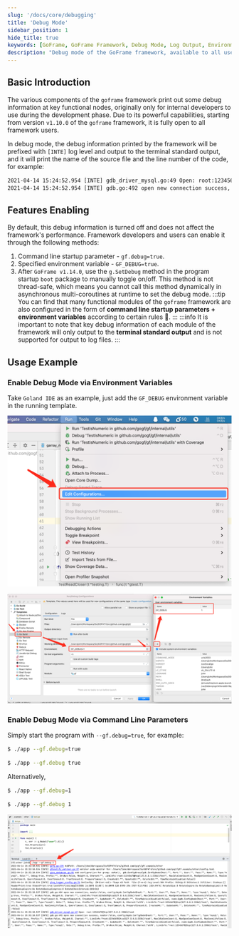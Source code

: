 ```yaml
---
slug: '/docs/core/debugging'
title: 'Debug Mode'
sidebar_position: 1
hide_title: true
keywords: [GoFrame, GoFrame Framework, Debug Mode, Log Output, Environment Variables, Command Line Arguments, Terminal Standard Output, v1.10.0, v1.14.0, Performance Optimization]
description: "Debug mode of the GoFrame framework, available to all users starting from version v1.10.0. In this mode, key functional nodes output debug information at the [INTE] log level. Developers can open debug mode through command line arguments or environment variables, but debug information is only output to terminal standard output and not supported in log files. In GoFrame v1.14.0, the debug mode can be manually controlled using the g.SetDebug method."
---
```


## Basic Introduction

The various components of the `goframe` framework print out some debug information at key functional nodes, originally only for internal developers to use during the development phase. Due to its powerful capabilities, starting from version `v1.10.0` of the `goframe` framework, it is fully open to all framework users.

In debug mode, the debug information printed by the framework will be prefixed with `[INTE]` log level and output to the terminal standard output, and it will print the name of the source file and the line number of the code, for example:

```html
2021-04-14 15:24:52.954 [INTE] gdb_driver_mysql.go:49 Open: root:12345678@tcp(127.0.0.1:3306)/test
2021-04-14 15:24:52.954 [INTE] gdb.go:492 open new connection success, master:false, config:&gdb.ConfigNode{Host:"", Port:"", User:"", Pass:"", Name:"", Type:"mysql", Role:"", Debug:false, Prefix:"", DryRun:false, Weight:0, Charset:"", LinkInfo:"root:12345678@tcp(127.0.0.1:3306)/test", MaxIdleConnCount:0, MaxOpenConnCount:0, MaxConnLifeTime:0, QueryTimeout:0, ExecTimeout:0, TranTimeout:0, PrepareTimeout:0, CreatedAt:"", UpdatedAt:"", DeletedAt:"", TimeMaintainDisabled:false}, node:&gdb.ConfigNode{Host:"", Port:"", User:"", Pass:"", Name:"", Type:"mysql", Role:"", Debug:false, Prefix:"", DryRun:false, Weight:0, Charset:"utf8", LinkInfo:"root:12345678@tcp(127.0.0.1:3306)/test", MaxIdleConnCount:0, MaxOpenConnCount:0, MaxConnLifeTime:0, QueryTimeout:0, ExecTimeout:0, TranTimeout:0, PrepareTimeout:0, CreatedAt:"", UpdatedAt:"", DeletedAt:"", TimeMaintainDisabled:false}
```

## Features Enabling

By default, this debug information is turned off and does not affect the framework's performance. Framework developers and users can enable it through the following methods:

1. Command line startup parameter \- `gf.debug=true`.
2. Specified environment variable \- `GF_DEBUG=true`.
3. After `GoFrame v1.14.0`, use the `g.SetDebug` method in the program startup `boot` package to manually toggle on/off. This method is not thread-safe, which means you cannot call this method dynamically in asynchronous multi-coroutines at runtime to set the debug mode.
:::tip
You can find that many functional modules of the `goframe` framework are also configured in the form of **command line startup parameters + environment variables** according to certain rules 🐸.
:::
:::info
It is important to note that key debug information of each module of the framework will only output to the **terminal standard output** and is not supported for output to log files.
:::
## Usage Example

### Enable Debug Mode via Environment Variables

Take `Goland IDE` as an example, just add the `GF_DEBUG` environment variable in the running template.

![](/markdown/ea1f4c4aa8ca8da50174f8240c34912a.png)

![](/markdown/a4c6819caeacadf867d8ca621372cb8f.png)

### Enable Debug Mode via Command Line Parameters

Simply start the program with `--gf.debug=true`, for example:

```bash
$ ./app --gf.debug=true
```

```bash
$ ./app --gf.debug true
```

Alternatively,

```bash
$ ./app --gf.debug=1
```

```bash
$ ./app --gf.debug 1
```

![](/markdown/38ed97756a955abfab1df56acaea5b07.png)